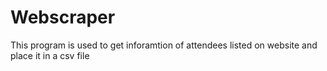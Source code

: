 # Webscraper
 This program is used to get inforamtion of attendees listed on website and place it in a csv file
